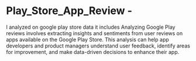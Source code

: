 # Play_Store_App_Review - 
I analyzed on google play store data it includes Analyzing Google Play reviews involves extracting insights and sentiments from user reviews on apps available on the Google Play Store. This analysis can help app developers and product managers understand user feedback, identify areas for improvement, and make data-driven decisions to enhance their app.
